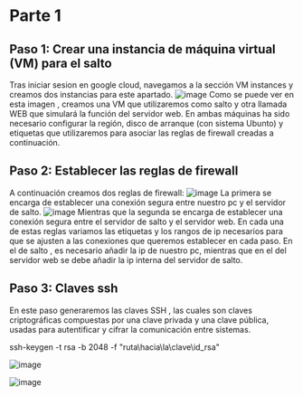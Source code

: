 # Parte 1
## Paso 1: Crear una instancia de máquina virtual (VM) para el salto
Tras iniciar sesion en google cloud, navegamos a la sección VM instances y creamos dos instancias para este apartado. 
![image](https://github.com/Waterclau/ASR/assets/91564866/ca012ff7-6dc9-48ba-a514-ac526a1b8259)
Como se puede ver en esta imagen , creamos una VM que utilizaremos como salto y otra llamada WEB que simulará la función del servidor web. 
En ambas máquinas ha sido necesario configurar la región, disco de arranque (con sistema Ubunto) y etiquetas que utilizaremos para asociar las reglas de firewall creadas a continuación.

##  Paso 2: Establecer las reglas de firewall
A continuación creamos dos reglas de firewall:
![image](https://github.com/Waterclau/ASR/assets/91564866/b4a830f5-7b37-4e41-864e-931ba765523e)
La primera se encarga de establecer una conexión segura entre nuestro pc y el servidor de salto.
![image](https://github.com/Waterclau/ASR/assets/91564866/7de02703-4165-498c-bb2c-0c682257e60a)
Mientras que la segunda se encarga de establecer una conexión segura entre el servidor de salto y el servidor web.
En cada una de estas reglas variamos las etiquetas y los rangos de ip necesarios para que se ajusten a las conexiones que queremos establecer en cada paso. 
En el de salto , es necesario añadir la ip de nuestro pc, mientras que en el del servidor web se debe añadir la ip interna del servidor de salto.

## Paso 3: Claves ssh

En este paso generaremos las claves SSH , las cuales son claves criptográficas compuestas por una clave privada y una clave pública, usadas para autentificar y cifrar la comunicación entre sistemas.

ssh-keygen -t rsa -b 2048 -f "ruta\hacia\la\clave\id_rsa"


![image](https://github.com/Waterclau/ASR/assets/91564866/d73ee061-fddb-431f-98a1-b08a9405e5a7)

![image](https://github.com/Waterclau/ASR/assets/91564866/c674a5fe-f05d-463d-9fbe-05eaabce6766)

